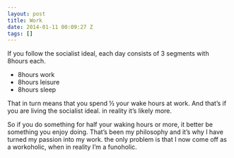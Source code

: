```yaml
---
layout: post
title: Work
date: 2014-01-11 00:09:27 Z
tags: []
---
```

If you follow the socialist ideal, each day consists of 3 segments with 8hours each.

*   8hours work
*   8hours leisure
*   8hours sleep

That in turn means that you spend ½ your wake hours at work. And that’s if you are living the socialist ideal. in reality it’s likely more.

So if you do something for half your waking hours or more, it better be something you enjoy doing. That’s been my philosophy and it’s why I have turned my passion into my work. the only problem is that I now come off as a workoholic, when in reality I’m a funoholic.
